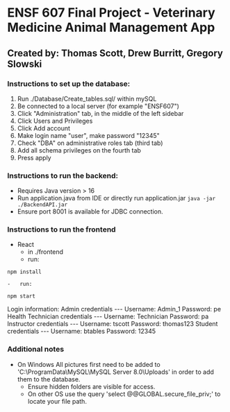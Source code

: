 # ENSF 607 Final Project - Veterinary Medicine Animal Management App
## Created by: Thomas Scott, Drew Burritt, Gregory Slowski

### Instructions to set up the database: 
1. Run ./Database/Create_tables.sql/ within mySQL
2. Be connected to a local server (for example "ENSF607")
3. Click "Administration" tab, in the middle of the left sidebar
4. Click Users and Privileges
5. Click Add account
6. Make login name "user", make password "12345"
7. Check "DBA" on administrative roles tab (third tab)
8. Add all schema privileges on the fourth tab
9. Press apply

### Instructions to run the backend:
- Requires Java version > 16
- Run application.java from IDE or directly run application.jar
`java -jar ./BackendAPI.jar`
- Ensure port 8001 is available for JDBC connection.

### Instructions to run the frontend
- React
    -   in ./frontend
    -   run:

`npm install`

    -   run:

`npm start`

Login information:
Admin credentials ---                       Username: Admin_1       Password: pe
Health Technician credentials ---           Username: Technician    Password: pa
Instructor credentials ---                  Username: tscott        Password: thomas123
Student credentials ---                     Username: btables       Password: 12345

### Additional notes

- On Windows All pictures first need to be added to 'C:\ProgramData\MySQL\MySQL Server 8.0\Uploads\' in order to add them to the database. 
    - Ensure hidden folders are visible for access.
    - On other OS use the query 'select @@GLOBAL.secure_file_priv;' to locate your file path.
